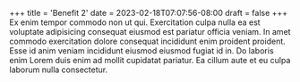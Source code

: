 +++
title = 'Benefit 2'
date = 2023-02-18T07:07:56-08:00
draft = false
+++
Ex enim tempor commodo non ut qui. Exercitation culpa nulla ea est voluptate adipisicing consequat eiusmod est pariatur officia veniam. In amet commodo exercitation dolore consequat incididunt enim proident proident. Esse id anim veniam incididunt eiusmod eiusmod fugiat id in. Do laboris enim Lorem duis enim ad mollit cupidatat pariatur. Ea cillum aute et eu culpa laborum nulla consectetur.

